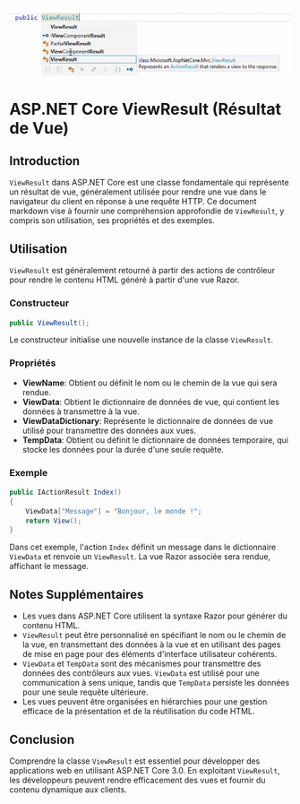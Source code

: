 
![alt text](_images/image.png)

# ASP.NET Core ViewResult (Résultat de Vue)

## Introduction
`ViewResult` dans ASP.NET Core est une classe fondamentale qui représente un résultat de vue, généralement utilisée pour rendre une vue dans le navigateur du client en réponse à une requête HTTP. Ce document markdown vise à fournir une compréhension approfondie de `ViewResult`, y compris son utilisation, ses propriétés et des exemples.

## Utilisation
`ViewResult` est généralement retourné à partir des actions de contrôleur pour rendre le contenu HTML généré à partir d'une vue Razor.

### Constructeur
```csharp
public ViewResult();
```
Le constructeur initialise une nouvelle instance de la classe `ViewResult`.

### Propriétés
- **ViewName**: Obtient ou définit le nom ou le chemin de la vue qui sera rendue.
- **ViewData**: Obtient le dictionnaire de données de vue, qui contient les données à transmettre à la vue.
- **ViewDataDictionary**: Représente le dictionnaire de données de vue utilisé pour transmettre des données aux vues.
- **TempData**: Obtient ou définit le dictionnaire de données temporaire, qui stocke les données pour la durée d'une seule requête.

### Exemple
```csharp
public IActionResult Index()
{
    ViewData["Message"] = "Bonjour, le monde !";
    return View();
}
```
Dans cet exemple, l'action `Index` définit un message dans le dictionnaire `ViewData` et renvoie un `ViewResult`. La vue Razor associée sera rendue, affichant le message.

## Notes Supplémentaires
- Les vues dans ASP.NET Core utilisent la syntaxe Razor pour générer du contenu HTML.
- `ViewResult` peut être personnalisé en spécifiant le nom ou le chemin de la vue, en transmettant des données à la vue et en utilisant des pages de mise en page pour des éléments d'interface utilisateur cohérents.
- `ViewData` et `TempData` sont des mécanismes pour transmettre des données des contrôleurs aux vues. `ViewData` est utilisé pour une communication à sens unique, tandis que `TempData` persiste les données pour une seule requête ultérieure.
- Les vues peuvent être organisées en hiérarchies pour une gestion efficace de la présentation et de la réutilisation du code HTML.

## Conclusion
Comprendre la classe `ViewResult` est essentiel pour développer des applications web en utilisant ASP.NET Core 3.0. En exploitant `ViewResult`, les développeurs peuvent rendre efficacement des vues et fournir du contenu dynamique aux clients.
 